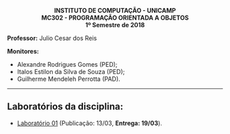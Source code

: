 <!-- Início de workaround com HTML -->
<p align="center">
    <b>
        INSTITUTO DE COMPUTAÇÃO - UNICAMP </br>
        MC302 - PROGRAMAÇÃO ORIENTADA A OBJETOS </br>
        1º Semestre de 2018 </br>
    </b>
</p>
<!-- Fim de workaround com HTML -->

**Professor:** Julio Cesar dos Reis

**Monitores:**
  - Alexandre Rodrigues Gomes (PED);
  - Italos Estilon da Silva de Souza (PED);
  - Guilherme Mendeleh Perrotta (PAD).
___
## Laboratórios da disciplina:

- [Laboratório 01](LAB01/enunciado.md) (Publicação: 13/03, **Entrega: 19/03**).
